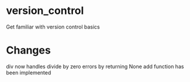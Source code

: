# version_control
Get familiar with version control basics

# Changes
div now handles divide by zero errors by returning None
add function has been implemented
